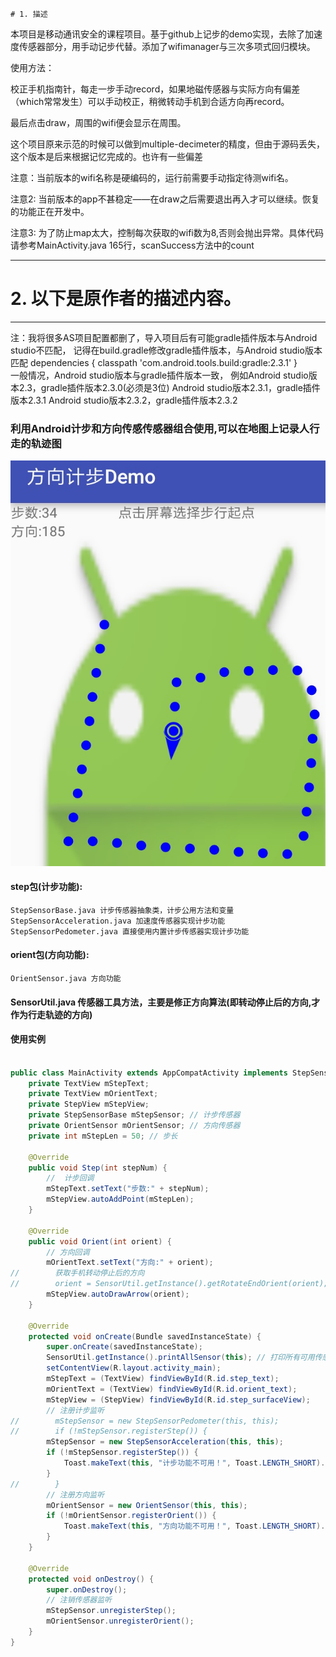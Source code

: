 	# 1. 描述

本项目是移动通讯安全的课程项目。基于github上记步的demo实现，去除了加速度传感器部分，用手动记步代替。添加了wifimanager与三次多项式回归模块。

使用方法：

校正手机指南针，每走一步手动record，如果地磁传感器与实际方向有偏差（which常常发生）可以手动校正，稍微转动手机到合适方向再record。

最后点击draw，周围的wifi便会显示在周围。

这个项目原来示范的时候可以做到multiple-decimeter的精度，但由于源码丢失，这个版本是后来根据记忆完成的。也许有一些偏差

注意：当前版本的wifi名称是硬编码的，运行前需要手动指定待测wifi名。

注意2: 当前版本的app不甚稳定——在draw之后需要退出再入才可以继续。恢复的功能正在开发中。

注意3: 为了防止map太大，控制每次获取的wifi数为8,否则会抛出异常。具体代码请参考MainActivity.java 165行，scanSuccess方法中的count



---
# 2. 以下是原作者的描述内容。
---

注：我将很多AS项目配置都删了，导入项目后有可能gradle插件版本与Android studio不匹配，
记得在build.gradle修改gradle插件版本，与Android studio版本匹配
dependencies {
		classpath 'com.android.tools.build:gradle:2.3.1'
}	 
一般情况，Android studio版本与gradle插件版本一致，
例如Android studio版本2.3，gradle插件版本2.3.0(必须是3位)
    Android studio版本2.3.1，gradle插件版本2.3.1
    Android studio版本2.3.2，gradle插件版本2.3.2

### 利用Android计步和方向传感传感器组合使用,可以在地图上记录人行走的轨迹图
![](计步截图.jpg)

#### step包(计步功能):
	StepSensorBase.java 计步传感器抽象类，计步公用方法和变量
	StepSensorAcceleration.java 加速度传感器实现计步功能
	StepSensorPedometer.java 直接使用内置计步传感器实现计步功能

#### orient包(方向功能):
	OrientSensor.java 方向功能

#### SensorUtil.java 传感器工具方法，主要是修正方向算法(即转动停止后的方向,才作为行走轨迹的方向)

#### 使用实例

```java

public class MainActivity extends AppCompatActivity implements StepSensorBase.StepCallBack, OrientSensor.OrientCallBack {
    private TextView mStepText;
    private TextView mOrientText;
    private StepView mStepView;
    private StepSensorBase mStepSensor; // 计步传感器
    private OrientSensor mOrientSensor; // 方向传感器
    private int mStepLen = 50; // 步长

    @Override
    public void Step(int stepNum) {
        //  计步回调
        mStepText.setText("步数:" + stepNum);
        mStepView.autoAddPoint(mStepLen);
    }

    @Override
    public void Orient(int orient) {
        // 方向回调
        mOrientText.setText("方向:" + orient);
//        获取手机转动停止后的方向
//        orient = SensorUtil.getInstance().getRotateEndOrient(orient);
        mStepView.autoDrawArrow(orient);
    }

    @Override
    protected void onCreate(Bundle savedInstanceState) {
        super.onCreate(savedInstanceState);
        SensorUtil.getInstance().printAllSensor(this); // 打印所有可用传感器
        setContentView(R.layout.activity_main);
        mStepText = (TextView) findViewById(R.id.step_text);
        mOrientText = (TextView) findViewById(R.id.orient_text);
        mStepView = (StepView) findViewById(R.id.step_surfaceView);
        // 注册计步监听
//        mStepSensor = new StepSensorPedometer(this, this);
//        if (!mStepSensor.registerStep()) {
        mStepSensor = new StepSensorAcceleration(this, this);
        if (!mStepSensor.registerStep()) {
            Toast.makeText(this, "计步功能不可用！", Toast.LENGTH_SHORT).show();
        }
//        }
        // 注册方向监听
        mOrientSensor = new OrientSensor(this, this);
        if (!mOrientSensor.registerOrient()) {
            Toast.makeText(this, "方向功能不可用！", Toast.LENGTH_SHORT).show();
        }
    }

    @Override
    protected void onDestroy() {
        super.onDestroy();
        // 注销传感器监听
        mStepSensor.unregisterStep();
        mOrientSensor.unregisterOrient();
    }
}
	
```
